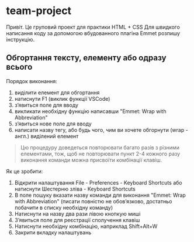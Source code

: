 # team-project
Привіт. Це груповий проект для практики HTML + CSS
Для швидкого написання коду за допомогою вбудованного плагіна Emmet розпишу інструкцію.

## Обгортання тексту, елементу або одразу всього
Порядок виконання:
1) виділити елемент для обгортання
2) натиснути F1 (виклик функції VSCode)
3) з’явиться поле для вводу
4) викликати необхідну функцію написавши "Emmet: Wrap with Abbreviation"
5) з’явиться нове поле для вводу
6) написати назву тегу, або будь чого, чим ви хочете обгорнути (wrap - англ.) виділений елемент

> Цю процедуру доведеться повторювати багато разів з різними елементами, тож, щоб не повторювати пункт 2-4 кожного разу виконання команди можна присвоїти комбінації клавіш.

Як це зробити:
1) Відкрити налаштування
   File - Preferences - Keyboard Shortcuts або натиснути Шестерню зліва - Keyboard Shortcuts
2) В поле пошуку вказати назву команди для виконання "Emmet: Wrap with Abbreviation" (писати повністю не обов’язково, достатньо побачити в списку необхідну команду)
3) Натиснути на назву два рази лівою кнопкую миші
4) З’явиться поле для реєстрації сполучення клавіш
5) Натиснути необхідну комбінацію, наприклад Shift+Alt+W
6) Закрити вкладку налаштувань